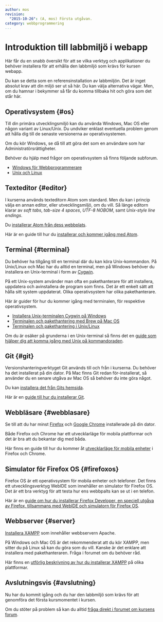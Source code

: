 ```yaml
---
author: mos
revision:
  "2015-10-26": (A, mos) Första utgåvan.
category: webbprogrammering
...
```

Introduktion till labbmiljö i webapp
==================================

Här får du en snabb översikt för att se vilka verktyg och applikationer du behöver installera för att erhålla den labbmiljö som krävs för kursen webapp.

<!--more-->

Du kan se detta som en referensinstallation av labbmiljön. Det är inget absolut krav att din miljö ser ut så här. Du kan välja alternativa vägar. Men, om du hamnar i bekymmer så får du komma tillbaka hit och göra som det står här.



Operativsystem  {#os}
---------------------------------

Till din primära utvecklingsmiljö kan du använda Windows, Mac OS eller någon variant av Linux/Unix. Du undviker enklast eventuella problem genom att hålla dig till de senaste versionerna av operativsystemen.

Om du kör Windows, se då till att göra det som en användare som har Administratörsrättigheter.

Behöver du hjälp med frågor om operativsystem så finns följande subforum.

* [Windows för Webbprogrammerare](forum/viewforum.php?f=55)
* [Unix och Linux](forum/viewforum.php?f=49)



Texteditor {#editor}
---------------------------------

I kurserna används texteditorn Atom som standard. Men du kan i princip välja en annan editor, eller utvecklingsmiljö, om du vill. Så länge editorn klarar av *soft tabs*, *tab-size 4 spaces*, *UTF-8 NOBOM*, samt *Unix-style line endings*.

Du [installerar Atom från dess webbplats](https://atom.io/).

Här är en guide till hur du [installerar och kommer igång med Atom](kunskap/installera-texteditorn-atom).



Terminal {#terminal}
---------------------------------

Du behöver ha tillgång till en terminal där du kan köra Unix-kommandon. På Unix/Linux och Mac har du alltid en terminal, men på Windows behöver du installera en Unix-terminal i form av [Cygwin](https://www.cygwin.com/).

På ett Unix-system använder man ofta en pakethanterare för att installera, uppdatera och avinstallera de program som finns. Det är ett enkelt sätt att hålla sitt system uppdaterat. Olika operativsystem har olika pakethanterare.

Här är guider för hur du kommer igång med terminalen, för respektive operativsystem.

* [Installera Unix-terminalen Cygwin på Windows](kunskap/installera-unix-terminalen-cygwin-pa-windows)
* [Terminalen och pakethantering med Brew på Mac OS](kunskap/terminalen-och-pakethantering-med-brew-pa-mac-os)
* [Terminalen och pakethantering i Unix/Linux](kunskap/terminalen-och-pakethantering-i-unix-linux)

Om du är osäker på grunderna i en Unix-terminal så finns det en [guide som hjälper dig att komma igång med Unix på kommandoraden](kunskap/20-steg-for-att-komma-i-gang-med-unix-och-terminalen).



Git {#git}
---------------------------------

Versionshanteringverktyget Git används till och från i kurserna. Du behöver ha det installerat på din dator. På Mac finns Git redan för-installerat, så använder du en senare utgåva av Mac OS så behöver du inte göra något.

Du kan [installera det från Gits hemsida](http://git-scm.com/download).

Här är en [guide till hur du installerar Git](kunskap/installera-versionshanteringssystemet-git).



Webbläsare  {#webblasare}
---------------------------------

Se till att du har minst [Firefox](https://www.mozilla.org/download) och [Google Chrome](https://www.google.com/chrome/) installerade på din dator. 

Både Firefox och Chrome har ett utvecklarläge för mobila plattformar och det är bra att du bekantar dig med båda.

Här finns en guide till hur du kommer åt [utvecklarläge för mobila enheter](coachen/developer-tools-i-webblasaren-for-mobila-enheter) i Firefox och Chrome.



Simulator för Firefox OS  {#firefoxos}
---------------------------------

Firefox OS är ett operativsystem för mobila enheter och telefoner. Det finns ett utvecklingsverktyg WebIDE som innehåller en simulator för Firefox OS. Det är ett bra verktyg för att testa hur ens webbpalts kan se ut i en telefon.

Här är en [guide om hur du installerar Firefox Developer, en speciell utgåva av Firefox, tillsammans med WebIDE och simulatorn för Firefox OS](coachen/firefox-developer-med-firefox-os-simulator-utvecklingsverktyg-for-en-webbprogrammerare).



Webbserver {#server}
--------------------------------------

[Installera XAMPP](https://www.apachefriends.org) som innehåller webbservern Apache.

På Windows och Mac OS är det rekommenderat att du kör XAMPP, men sitter du på Linux så kan du göra som du vill. Kanske är det enklare att installera med pakethanteraren. Fråga i forumet om du behöver råd.

Här finns en [utförlig beskrivning av hur du installerar XAMPP](kunskap/installera-en-egen-webbserver-for-utveckling) på olika plattformar.



Avslutningsvis {#avslutning}
--------------------------------------

Nu har du kommit igång och du har den labbmiljö som krävs för att genomföra det första kursmomentet i kursen.

Om du stöter på problem så kan du alltid [fråga direkt i forumet om kursens forum](forum/utbildning/webapp).




